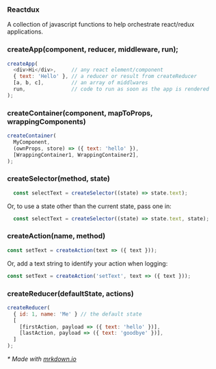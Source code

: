 ### Reactdux

A collection of javascript functions to help orchestrate react/redux applications.


### createApp(component, reducer, middleware, run);

```javascript
createApp(
  <div>Hi</div>,     // any react element/component
  { text: 'Hello' }, // a reducer or result from createReducer
  [a, b, c],         // an array of middlwares
  run,               // code to run as soon as the app is rendered
);
```


### createContainer(component, mapToProps, wrappingComponents)

```javascript
createContainer(
  MyComponent,
  (ownProps, store) => ({ text: 'hello' }),
  [WrappingContainer1, WrappingContainer2],
);
```


### createSelector(method, state)

```javascript
  const selectText = createSelector((state) => state.text);
```

Or, to use a state other than the current state, pass one in:
```javascript
  const selectText = createSelector((state) => state.text, state);
```


### createAction(name, method)
```javascript
const setText = createAction(text => ({ text }));
```

Or, add a text string to identify your action when logging:
```javascript
const setText = createAction('setText', text => ({ text }));
```


### createReducer(defaultState, actions)

```javascript
createReducer(
  { id: 1, name: 'Me' } // the default state
  [
    [firstAction, payload => ({ text: 'hello' })],
    [lastAction, payload => ({ text: 'goodbye' })],
  ]
);
```

*\* Made with [mrkdown.io](http://mrkdown.io)*